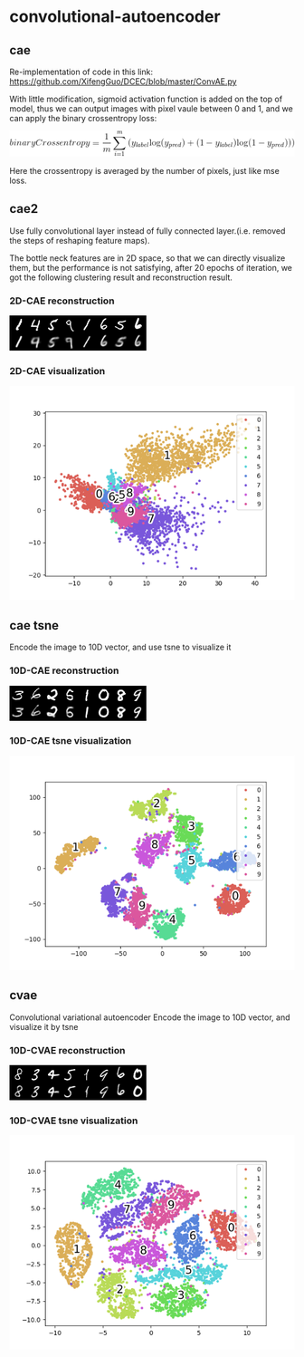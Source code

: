 # convolutional-autoencoder

## cae
Re-implementation of code in this link: https://github.com/XifengGuo/DCEC/blob/master/ConvAE.py

With little modification, sigmoid activation function is added on the top of model, thus we can output images with pixel vaule between 0 and 1, and we can apply the binary crossentropy loss:

![crossentropy](https://github.com/CharlesNord/convolutional-autoencoder/blob/master/images/gif.gif)

Here the crossentropy is averaged by the number of pixels, just like mse loss.

## cae2
Use fully convolutional layer instead of fully connected layer.(i.e. removed the steps of reshaping feature maps). 

The bottle neck features are in 2D space, so that we can directly visualize them, but the performance is not satisfying, after 20 epochs of iteration, we got the following clustering result and reconstruction result.
### 2D-CAE reconstruction
![reconstruction](https://github.com/CharlesNord/convolutional-autoencoder/blob/master/images/reconstruction_20.png)
### 2D-CAE visualization
![clustering](https://github.com/CharlesNord/convolutional-autoencoder/blob/master/images/scatter_20.png)


## cae tsne
Encode the image to 10D vector, and use tsne to visualize it
### 10D-CAE reconstruction
![10D-reconstruction](https://github.com/CharlesNord/convolutional-autoencoder/blob/master/images/reconstruction_10D.png)
### 10D-CAE tsne visualization
![10D-tsne](https://github.com/CharlesNord/convolutional-autoencoder/blob/master/images/10D_tsne.png)


## cvae
Convolutional variational autoencoder
Encode the image to 10D vector, and visualize it by tsne
### 10D-CVAE reconstruction
![10D-cvae-reconstruction](https://github.com/CharlesNord/convolutional-autoencoder/blob/master/images/10D_CVAE_recon.png)
### 10D-CVAE tsne visualization
![10D-cvae-tsne](https://github.com/CharlesNord/convolutional-autoencoder/blob/master/images/10D_CVAE.png)

